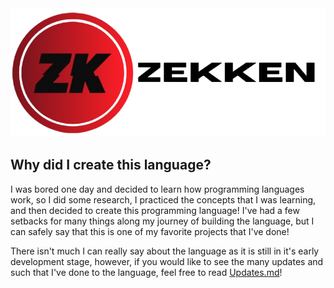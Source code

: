 <div style="text-align: center;">
    <img src="images/Zekken_Lang_Logo.png" alt="Zekken Logo" />
</div>

## Why did I create this language?
I was bored one day and decided to learn how programming languages work, so I did some research, I practiced the concepts that I was learning, and then decided to create this programming language! I've had a few setbacks for many things along my journey of building the language, but I can safely say that this is one of my favorite projects that I've done!

There isn't much I can really say about the language as it is still in it's early development stage, however, if you would like to see the many updates and such that I've done to the language, feel free to read [Updates.md](https://github.com/OzRAGEHarm/zekken/blob/main/Updates.md#early-development-build-1-22325)!